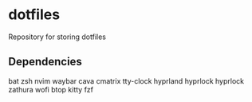 # dotfiles
Repository for storing dotfiles

## Dependencies

bat
zsh
nvim
waybar
cava
cmatrix
tty-clock
hyprland
hyprlock
hyprlock
zathura
wofi
btop
kitty
fzf

